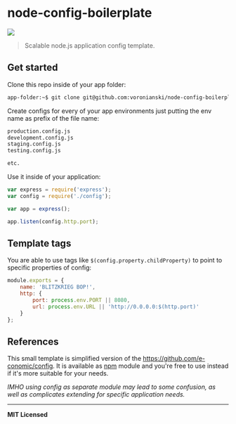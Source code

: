 # node-config-boilerplate

![](http://img.shields.io/github/tag/voronianski/node-config-boilerplate.svg?style=flat)

> Scalable node.js application config template.

## Get started

Clone this repo inside of your app folder:

```bash
app-folder:~$ git clone git@github.com:voronianski/node-config-boilerplate.git config
```

Create configs for every of your app environments just putting the env name as prefix of the file name:

```bash
production.config.js
development.config.js
staging.config.js
testing.config.js

etc.
```

Use it inside of your application:

```javascript
var express = require('express');
var config = require('./config');

var app = express();

app.listen(config.http.port);
```

## Template tags

You are able to use tags like `$(config.property.childProperty)` to point to specific properties of config:

```javascript
module.exports = {
    name: 'BLITZKRIEG BOP!',
    http: {
        port: process.env.PORT || 8080,
        url: process.env.URL || 'http://0.0.0.0:$(http.port)'
    }
};
```

## References

This small template is simplified version of the https://github.com/e-conomic/config. It is available as [npm](https://www.npmjs.org/package/cnf) module and you're free to use instead if it's more suitable for your needs. 

_IMHO using config as separate module may lead to some confusion, as well as complicates extending for specific application needs._

---

**MIT Licensed**